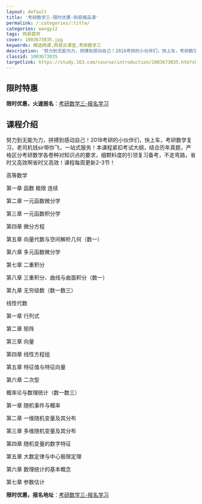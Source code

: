 ```yaml
---
layout: default
title: '考研数学三-限时优惠-网易精品课'
permalink: /:categories/:title/
categories: wangyi2
tags: 网易提供
cover: 1003673035.jpg
keywords: 精选网课,网易云课堂,考研数学三
description: '努力到无能为力，拼搏到感动自己！2018考研的小伙伴们，快上车，考研数学复习，老司机钱sir带你飞，一站式服务！本课程紧'
classid: 1003673035
targetlink: https://study.163.com/course/introduction/1003673035.htm?share=1&shareId=1025206652&utm_campaign=share&utm_medium=iphoneShare&utm_source=&utm_u=1025206652
---
```


## 限时特惠

**限时优惠，火速报名**：[考研数学三-报名学习](https://study.163.com/course/introduction/1003673035.htm?share=1&shareId=1025206652&utm_campaign=share&utm_medium=iphoneShare&utm_source=&utm_u=1025206652)

## 课程介绍

努力到无能为力，拼搏到感动自己！2018考研的小伙伴们，快上车，考研数学复习，老司机钱sir带你飞，一站式服务！本课程紧扣考试大纲，结合历年真题，严格区分考研数学各卷种对知识点的要求，细颗料度的引领复习备考，不走弯路，省时又高效啊省时又高效！课程每周更新2-3节！

高等数学

第一章	函数 极限 连续

第二章	一元函数微分学

第三章	一元函数积分学

第四章	微分方程

第五章	向量代数与空间解析几何（数一）

第六章	多元函数微分学

第七章	二重积分

第八章	三重积分、曲线与曲面积分（数一）

第九章	无穷级数（数一数三）

线性代数

第一章	行列式

第二章	矩阵

第三章	向量

第四章	线性方程组

第五章	特征值与特征向量

第六章	二次型

概率论与数理统计（数一数三）

第一章	随机事件与概率

第二章	一维随机变量及其分布

第三章	多维随机变量及其分布

第四章	随机变量的数字特征

第五章	大数定律与中心极限定理

第六章	数理统计的基本概念

第七章	参数估计

**限时优惠，报名地址**：[考研数学三-报名学习](https://study.163.com/course/introduction/1003673035.htm?share=1&shareId=1025206652&utm_campaign=share&utm_medium=iphoneShare&utm_source=&utm_u=1025206652)

